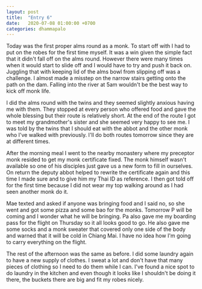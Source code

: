 ```yaml
---
layout: post
title:  "Entry 6"
date:   2020-07-08 01:00:00 +0700
categories: dhammapalo
---
```

Today was the first proper alms round as a monk. To start off with I had to put on the robes for the first time myself. It was a win given the simple fact that it didn't fall off on the alms round. However there were many times when it would start to slide off and I would have to try and push it back on. Juggling that with keeping lid of the alms bowl from slipping off was a challenge. I almost made a misstep on the narrow stairs getting onto the path on the dam. Falling into the river at 5am wouldn't be the best way to kick off monk life.

I did the alms round with the twins and they seemed slightly anxious having me with them. They stopped at every person who offered food and gave the whole blessing but their route is relatively short. At the end of the route I got to meet my grandmother's sister and she seemed very happy to see me. I was told by the twins that I should eat with the abbot and the other monk who I've walked with previously. I'll do both routes tomorrow since they are at different times.

After the morning meal I went to the nearby monastery where my preceptor monk resided to get my monk certificate fixed. The monk himself wasn't available so one of his disciples just gave us a new form to fill in ourselves. On return the deputy abbot helped to rewrite the certificate again and this time I made sure and to give him my Thai ID as reference. I then got told off for the first time because I did not wear my top walking around as I had seen another monk do it.

Mae texted and asked if anyone was bringing food and I said no, so she went and got some pizza and some bao for the monks. Tomorrow P will be coming and I wonder what he will be bringing. Pa also gave me my boarding pass for the flight on Thursday so it all looks good to go. He also gave me some socks and a monk sweater that covered only one side of the body and warned that it will be cold in Chiang Mai. I have no idea how I'm going to carry everything on the flight.

The rest of the afternoon was the same as before. I did some laundry again to have a new supply of clothes. I sweat a lot and don't have that many pieces of clothing so I need to do them while I can. I've found a nice spot to do laundry in the kitchen and even though it looks like I shouldn't be doing it there, the buckets there are big and fit my robes nicely.
